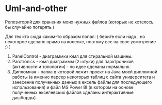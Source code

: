# Uml-and-other
Репозиторий для хранения моих нужных файлов (которые не хотелось бы случайно потерять )

Для тех кто сюда каким-то образом попал:  ( берите если надо , но некоторое сделано прямо на коленке, поэтому все на свое усмотрение :)  )
  1. PanelControl - диаграммки юмл для стиральной машины.
  2. Parctronics - юмл диаграммы (2 штуки) для парктроников (активности и топологии) - по идее сделаны нормально.
  3. Дипломная - папка в которой лежит проект на Java моей дипломной работы (а именно парсер некоторых таблиц с сайта университета и занесение полученных данных в ексель файлы для последующего использования) и файл MS Power BI (в котором на основе полученных екселевских файлов сделаны интерактивные дашборды).
